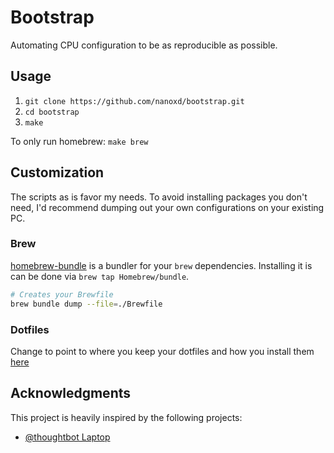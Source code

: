 # Bootstrap

Automating CPU configuration to be as reproducible as possible.

## Usage

1. `git clone https://github.com/nanoxd/bootstrap.git`
2. `cd bootstrap`
3. `make`

To only run homebrew: `make brew`

## Customization

The scripts as is favor my needs. To avoid installing packages you don't need,
I'd recommend dumping out your own configurations on your existing PC.

### Brew

[homebrew-bundle](https://github.com/Homebrew/homebrew-bundle) is a bundler for
your `brew` dependencies. Installing it is can be done via `brew tap
Homebrew/bundle`.

```sh
# Creates your Brewfile
brew bundle dump --file=./Brewfile
```

### Dotfiles

Change to point to where you keep your dotfiles and how you install them
[here](https://github.com/nanoxd/bootstrap/blob/master/setup#L185-L188)

## Acknowledgments

This project is heavily inspired by the following projects:

* [@thoughtbot Laptop](https://github.com/thoughtbot/laptop)
